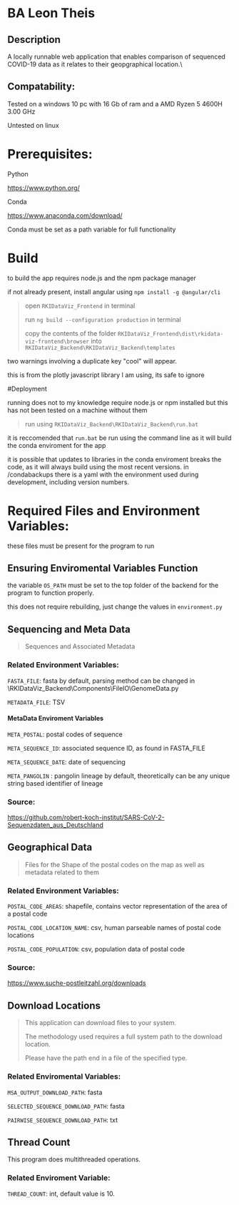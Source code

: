 # BA Leon Theis

## Description
A locally runnable web application that enables comparison of sequenced COVID-19 data as it relates to their geopgraphical location.\

## Compatability:

Tested on a windows 10 pc with 16 Gb of ram and a AMD Ryzen 5 4600H 3.00 GHz

Untested on linux


# Prerequisites:
Python

https://www.python.org/

Conda

https://www.anaconda.com/download/

Conda must be set as a path variable for full functionality
	
# Build

to build the app requires node.js and the npm package manager

if not already present, install angular using ```npm install -g @angular/cli```

> open ```RKIDataViz_Frontend``` in terminal
>
> run ```ng build --configuration production``` in terminal 
>
> copy the contents of the folder ```RKIDataViz_Frontend\dist\rkidata-viz-frontend\browser``` into ```RKIDataViz_Backend\RKIDataViz_Backend\templates```

two warnings involving a duplicate key "cool" will appear.

this is from the plotly javascript library I am using, its safe to ignore

#Deployment

running does not to my knowledge require node.js or npm installed but this has not been tested on a machine without them

> run using ```RKIDataViz_Backend\RKIDataViz_Backend\run.bat``` 

it is reccomended that ```run.bat``` be run using the command line as it will build the conda enviroment for the app

it is possible that updates to libraries in the conda enviroment breaks the code, as it will always build using the most recent versions.
in /condabackups there is a yaml with the environment used during development, including version numbers.

# Required Files and Environment Variables:

these files must be present for the program to run

## Ensuring Enviromental Variables Function
the variable ```OS_PATH``` must be set to the top folder of the backend for the program to function properly.

this does not require rebuilding, just change the values in ```environment.py```


## Sequencing and Meta Data

> Sequences and Associated Metadata


### Related Environment Variables:

```FASTA_FILE```: fasta by default, parsing method can be changed in \RKIDataViz_Backend\Components\FileIO\GenomeData.py

```METADATA_FILE```: TSV

#### MetaData Enviroment Variables
```META_POSTAL```: postal codes of sequence

```META_SEQUENCE_ID```: associated sequence ID, as found in FASTA_FILE

```META_SEQUENCE_DATE```: date of sequencing

```META_PANGOLIN```	: pangolin lineage by default, theoretically can be any unique string based identifier of lineage


### Source:

https://github.com/robert-koch-institut/SARS-CoV-2-Sequenzdaten_aus_Deutschland


## Geographical Data

> Files for the Shape of the postal codes on the map as well as metadata related to them

### Related Environment Variables:

```POSTAL_CODE_AREAS```: shapefile, contains vector representation of the area of a postal code

```POSTAL_CODE_LOCATION_NAME```: csv, human parseable names of postal code locations

```POSTAL_CODE_POPULATION```: csv, population data of postal code

### Source:

https://www.suche-postleitzahl.org/downloads

## Download Locations

> This application can download files to your system.
> 
> The methodology used requires a full system path to the download location.
> 
> Please have the path end in a file of the specified type.

### Related Enviromental Variables:

```MSA_OUTPUT_DOWNLOAD_PATH```: fasta

```SELECTED_SEQUENCE_DOWNLOAD_PATH```: fasta

```PAIRWISE_SEQUENCE_DOWNLOAD_PATH```: txt


## Thread Count

This program does multithreaded operations.

### Related Enviroment Variable:

```THREAD_COUNT```: int, default value is 10.



